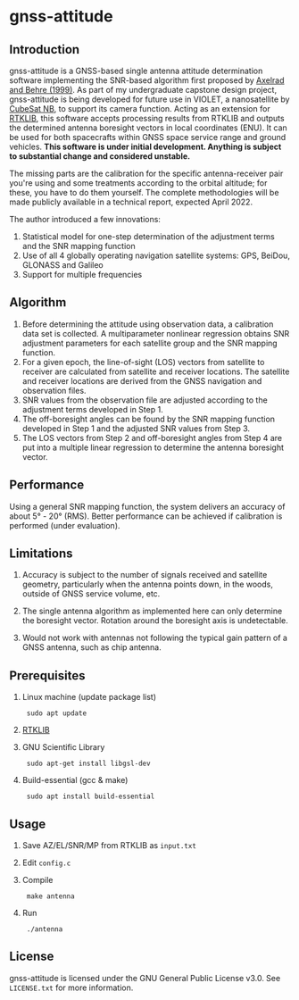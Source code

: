 # gnss-attitude
## Introduction
gnss-attitude is a GNSS-based single antenna attitude determination software implementing the SNR-based algorithm first proposed by [Axelrad and Behre (1999)](https://ieeexplore.ieee.org/abstract/document/736346). As part of my undergraduate capstone design project, gnss-attitude is being developed for future use in VIOLET, a nanosatellite by [CubeSat NB](https://www.unb.ca/initiatives/cubesat/), to support its camera function. Acting as an extension for [RTKLIB](http://www.rtklib.com/), this software accepts processing results from RTKLIB and outputs the determined antenna boresight vectors in local coordinates (ENU). It can be used for both spacecrafts within GNSS space service range and ground vehicles. **This software is under initial development. Anything is subject to substantial change and considered unstable.**

The missing parts are the calibration for the specific antenna-receiver pair you're using and some treatments according to the orbital altitude; for these, you have to do them yourself. The complete methodologies will be made publicly available in a technical report, expected April 2022.

The author introduced a few innovations:
1. Statistical model for one-step determination of the adjustment terms and the SNR mapping function
2. Use of all 4 globally operating navigation satellite systems: GPS, BeiDou, GLONASS and Galileo
3. Support for multiple frequencies

## Algorithm
1. Before determining the attitude using observation data, a calibration data set is collected. A multiparameter nonlinear regression obtains SNR adjustment parameters for each satellite group and the SNR mapping function.
2. For a given epoch, the line-of-sight (LOS) vectors from satellite to receiver are calculated from satellite and receiver locations. The satellite and receiver locations are derived from the GNSS navigation and observation files.
3. SNR values from the observation file are adjusted according to the adjustment terms developed in Step 1.
4. The off-boresight angles can be found by the SNR mapping function developed in Step 1 and the adjusted SNR values from Step 3.
5. The LOS vectors from Step 2 and off-boresight angles from Step 4 are put into a multiple linear regression to determine the antenna boresight vector.

## Performance
Using a general SNR mapping function, the system delivers an accuracy of about 5° - 20° (RMS). Better performance can be achieved if calibration is performed (under evaluation).

## Limitations
1. Accuracy is subject to the number of signals received and satellite geometry, particularly when the antenna points down, in the woods, outside of GNSS service volume, etc.

2. The single antenna algorithm as implemented here can only determine the boresight vector. Rotation around the boresight axis is undetectable.

3. Would not work with antennas not following the typical gain pattern of a GNSS antenna, such as chip antenna.

## Prerequisites
1. Linux machine (update package list)

        sudo apt update

2. [RTKLIB](http://www.rtklib.com/)
3. GNU Scientific Library

        sudo apt-get install libgsl-dev

4. Build-essential (gcc & make)

        sudo apt install build-essential

## Usage
1. Save AZ/EL/SNR/MP from RTKLIB as `input.txt`

2. Edit `config.c`

3. Compile

        make antenna

4. Run

        ./antenna

## License
gnss-attitude is licensed under the GNU General Public License v3.0. See `LICENSE.txt` for more information.
